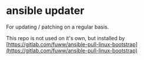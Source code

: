 # ansible updater

For updating / patching on a regular basis.

This repo is not used on it's own, but installed by
[https://gitlab.com/fuww/ansible-pull-linux-bootstrap](https://gitlab.com/fuww/ansible-pull-linux-bootstrap)
